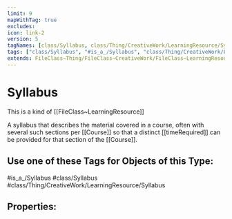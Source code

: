 ```yaml
---
limit: 9
mapWithTag: true
excludes:
icon: link-2
version: 5
tagNames: [class/Syllabus, class/Thing/CreativeWork/LearningResource/Syllabus, is_a_/Syllabus, schema-org/Syllabus]
tags: ["class/Syllabus", "#is_a_/Syllabus", "class/Thing/CreativeWork/LearningResource/Syllabus"]
extends: FileClass~Thing/FileClass~CreativeWork/FileClass~LearningResource
---
```


# Syllabus
This is a kind of [[FileClass~LearningResource]]

A syllabus that describes the material covered in a course, often with several such sections per [[Course]] so that a distinct [[timeRequired]] can be provided for that section of the [[Course]].


## Use one of these Tags for Objects of this Type:

#is_a_/Syllabus
#class/Syllabus
#class/Thing/CreativeWork/LearningResource/Syllabus

## Properties:


